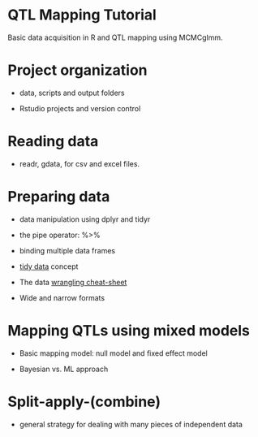 # QTL Mapping Tutorial

Basic data acquisition in R and QTL mapping using MCMCglmm. 

# Project organization

- data, scripts and output folders

- Rstudio projects and version control

# Reading data

- readr, gdata, for csv and excel files.

# Preparing data

- data manipulation using dplyr and tidyr

- the pipe operator: %>%

- binding multiple data frames

- [tidy data](http://vita.had.co.nz/papers/tidy-data.pdf) concept

- The data [wrangling cheat-sheet](https://www.rstudio.com/wp-content/uploads/2015/02/data-wrangling-cheatsheet.pdf)

- Wide and narrow formats

# Mapping QTLs using mixed models

- Basic mapping model: null model and fixed effect model

- Bayesian vs. ML approach

# Split-apply-(combine)

- general strategy for dealing with many pieces of independent data
